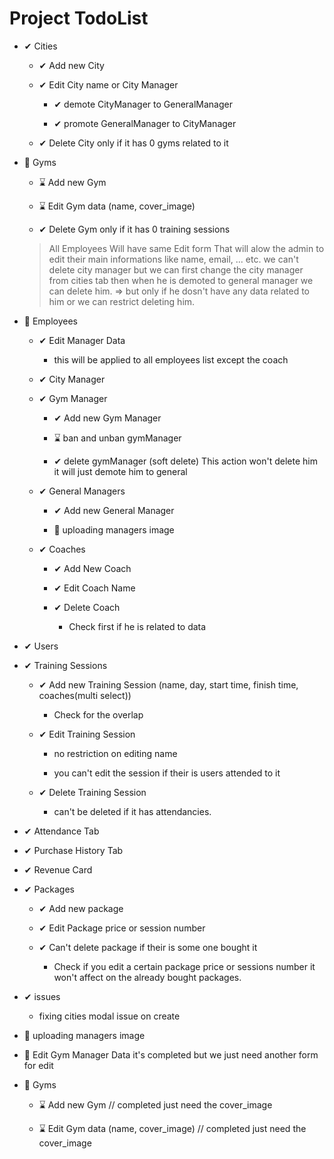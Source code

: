 # Project TodoList

- ✔ Cities

  - ✔ Add new City

  - ✔ Edit City name or City Manager

    - ✔ demote CityManager to GeneralManager

    - ✔ promote GeneralManager to CityManager

  - ✔ Delete City only if it has 0 gyms related to it

- 📌 Gyms

  - ⌛ Add new Gym

  - ⌛ Edit Gym data (name, cover_image)

  - ✔ Delete Gym only if it has 0 training sessions

  > All Employees Will have same Edit form That will alow the admin to edit their main informations like name, email, ... etc.
  > we can't delete city manager but we can first change the city manager from cities tab then when he is demoted to general manager we can delete him. => but only if he dosn't have any data related to him or we can restrict deleting him.
- 📌 Employees

  - ✔ Edit Manager Data

    - this will be applied to all employees list except the coach

  - ✔ City Manager

  - ✔ Gym Manager

    - ✔ Add new Gym Manager

    - ⌛ ban and unban gymManager

    - ✔ delete gymManager (soft delete) This action won't delete him it will just demote him to general

  - ✔ General Managers

    - ✔ Add new General Manager

    - 📌 uploading managers image

  - ✔ Coaches

    - ✔ Add New Coach

    - ✔ Edit Coach Name

    - ✔ Delete Coach

      - Check first if he is related to data

- ✔ Users

- ✔ Training Sessions

  - ✔ Add new Training Session (name, day, start time, finish time, coaches(multi select))

    - Check for the overlap

  - ✔ Edit Training Session

    - no restriction on editing name

    - you can't edit the session if their is users attended to it

  - ✔ Delete Training Session

    - can't be deleted if it has attendancies.

- ✔ Attendance Tab

- ✔ Purchase History Tab

- ✔ Revenue Card

- ✔ Packages

  - ✔ Add new package

  - ✔ Edit Package price or session number

  - ✔ Can't delete package if their is some one bought it

    - Check if you edit a certain package price or sessions number it won't affect on the already bought packages.

- ✔ issues

  - fixing cities modal issue on create


- 📌 uploading managers image

- 📌 Edit Gym Manager Data it's completed but we just need another form for edit

- 📌 Gyms

  - ⌛ Add new Gym // completed just need the cover_image

  - ⌛ Edit Gym data (name, cover_image) // completed just need the cover_image
